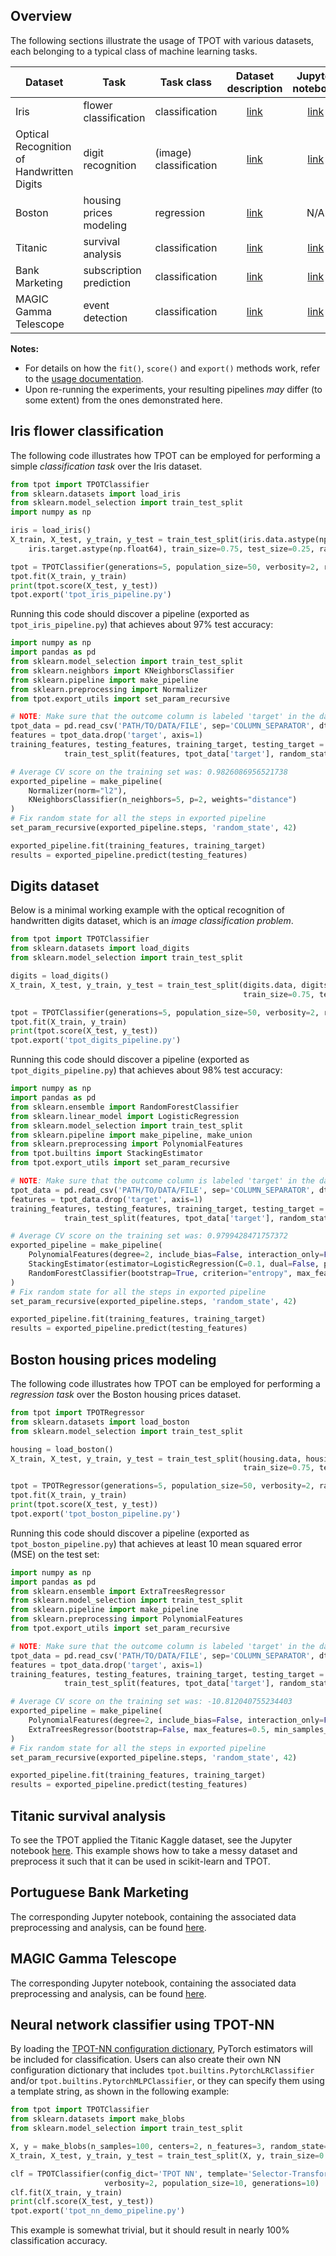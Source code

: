 ## Overview

The following sections illustrate the usage of TPOT with various datasets, each
belonging to a typical class of machine learning tasks.

| Dataset | Task                    | Task class             | Dataset description | Jupyter notebook                                                                           |
| ------- | ----------------------- | ---------------------- |:-------------------:|:------------------------------------------------------------------------------------------:|
| Iris                  | flower classification   | classification         | [link](https://archive.ics.uci.edu/ml/datasets/iris) | [link](https://github.com/EpistasisLab/tpot/blob/master/tutorials/IRIS.ipynb) |
| Optical Recognition of Handwritten Digits                 | digit recognition       | (image) classification | [link](https://scikit-learn.org/stable/datasets/index.html#digits-dataset) | [link](https://github.com/EpistasisLab/tpot/blob/master/tutorials/Digits.ipynb) |
| Boston                | housing prices modeling | regression             | [link](https://www.cs.toronto.edu/~delve/data/boston/bostonDetail.html) | N/A    |
| Titanic               | survival analysis       | classification         | [link](https://www.kaggle.com/c/titanic/data) | [link](https://github.com/EpistasisLab/tpot/blob/master/tutorials/Titanic_Kaggle.ipynb) |
| Bank Marketing        | subscription prediction | classification         | [link](https://archive.ics.uci.edu/ml/datasets/Bank+Marketing) | [link](https://github.com/EpistasisLab/tpot/blob/master/tutorials/Portuguese%20Bank%20Marketing/Portuguese%20Bank%20Marketing%20Strategy.ipynb) |
| MAGIC Gamma Telescope | event detection         | classification         | [link](https://archive.ics.uci.edu/ml/datasets/MAGIC+Gamma+Telescope) | [link](https://github.com/EpistasisLab/tpot/blob/master/tutorials/MAGIC%20Gamma%20Telescope/MAGIC%20Gamma%20Telescope.ipynb) |

**Notes:**
- For details on how the `fit()`, `score()` and `export()` methods work, refer to the [usage documentation](/using/).
- Upon re-running the experiments, your resulting pipelines _may_ differ (to some extent) from the ones demonstrated here.

## Iris flower classification

The following code illustrates how TPOT can be employed for performing a simple _classification task_ over the Iris dataset.

```Python
from tpot import TPOTClassifier
from sklearn.datasets import load_iris
from sklearn.model_selection import train_test_split
import numpy as np

iris = load_iris()
X_train, X_test, y_train, y_test = train_test_split(iris.data.astype(np.float64),
    iris.target.astype(np.float64), train_size=0.75, test_size=0.25, random_state=42)

tpot = TPOTClassifier(generations=5, population_size=50, verbosity=2, random_state=42)
tpot.fit(X_train, y_train)
print(tpot.score(X_test, y_test))
tpot.export('tpot_iris_pipeline.py')
```

Running this code should discover a pipeline (exported as `tpot_iris_pipeline.py`) that achieves about 97% test accuracy:

```Python
import numpy as np
import pandas as pd
from sklearn.model_selection import train_test_split
from sklearn.neighbors import KNeighborsClassifier
from sklearn.pipeline import make_pipeline
from sklearn.preprocessing import Normalizer
from tpot.export_utils import set_param_recursive

# NOTE: Make sure that the outcome column is labeled 'target' in the data file
tpot_data = pd.read_csv('PATH/TO/DATA/FILE', sep='COLUMN_SEPARATOR', dtype=np.float64)
features = tpot_data.drop('target', axis=1)
training_features, testing_features, training_target, testing_target = \
            train_test_split(features, tpot_data['target'], random_state=42)

# Average CV score on the training set was: 0.9826086956521738
exported_pipeline = make_pipeline(
    Normalizer(norm="l2"),
    KNeighborsClassifier(n_neighbors=5, p=2, weights="distance")
)
# Fix random state for all the steps in exported pipeline
set_param_recursive(exported_pipeline.steps, 'random_state', 42)

exported_pipeline.fit(training_features, training_target)
results = exported_pipeline.predict(testing_features)
```

## Digits dataset

Below is a minimal working example with the optical recognition of handwritten digits dataset, which is an _image classification problem_.

```Python
from tpot import TPOTClassifier
from sklearn.datasets import load_digits
from sklearn.model_selection import train_test_split

digits = load_digits()
X_train, X_test, y_train, y_test = train_test_split(digits.data, digits.target,
                                                    train_size=0.75, test_size=0.25, random_state=42)

tpot = TPOTClassifier(generations=5, population_size=50, verbosity=2, random_state=42)
tpot.fit(X_train, y_train)
print(tpot.score(X_test, y_test))
tpot.export('tpot_digits_pipeline.py')
```

Running this code should discover a pipeline (exported as `tpot_digits_pipeline.py`) that achieves about 98% test accuracy:

```Python
import numpy as np
import pandas as pd
from sklearn.ensemble import RandomForestClassifier
from sklearn.linear_model import LogisticRegression
from sklearn.model_selection import train_test_split
from sklearn.pipeline import make_pipeline, make_union
from sklearn.preprocessing import PolynomialFeatures
from tpot.builtins import StackingEstimator
from tpot.export_utils import set_param_recursive

# NOTE: Make sure that the outcome column is labeled 'target' in the data file
tpot_data = pd.read_csv('PATH/TO/DATA/FILE', sep='COLUMN_SEPARATOR', dtype=np.float64)
features = tpot_data.drop('target', axis=1)
training_features, testing_features, training_target, testing_target = \
            train_test_split(features, tpot_data['target'], random_state=42)

# Average CV score on the training set was: 0.9799428471757372
exported_pipeline = make_pipeline(
    PolynomialFeatures(degree=2, include_bias=False, interaction_only=False),
    StackingEstimator(estimator=LogisticRegression(C=0.1, dual=False, penalty="l1")),
    RandomForestClassifier(bootstrap=True, criterion="entropy", max_features=0.35000000000000003, min_samples_leaf=20, min_samples_split=19, n_estimators=100)
)
# Fix random state for all the steps in exported pipeline
set_param_recursive(exported_pipeline.steps, 'random_state', 42)

exported_pipeline.fit(training_features, training_target)
results = exported_pipeline.predict(testing_features)
```

## Boston housing prices modeling

The following code illustrates how TPOT can be employed for performing a _regression task_ over the Boston housing prices dataset.

```Python
from tpot import TPOTRegressor
from sklearn.datasets import load_boston
from sklearn.model_selection import train_test_split

housing = load_boston()
X_train, X_test, y_train, y_test = train_test_split(housing.data, housing.target,
                                                    train_size=0.75, test_size=0.25, random_state=42)

tpot = TPOTRegressor(generations=5, population_size=50, verbosity=2, random_state=42)
tpot.fit(X_train, y_train)
print(tpot.score(X_test, y_test))
tpot.export('tpot_boston_pipeline.py')
```

Running this code should discover a pipeline (exported as `tpot_boston_pipeline.py`) that achieves at least 10 mean squared error (MSE) on the test set:

```Python
import numpy as np
import pandas as pd
from sklearn.ensemble import ExtraTreesRegressor
from sklearn.model_selection import train_test_split
from sklearn.pipeline import make_pipeline
from sklearn.preprocessing import PolynomialFeatures
from tpot.export_utils import set_param_recursive

# NOTE: Make sure that the outcome column is labeled 'target' in the data file
tpot_data = pd.read_csv('PATH/TO/DATA/FILE', sep='COLUMN_SEPARATOR', dtype=np.float64)
features = tpot_data.drop('target', axis=1)
training_features, testing_features, training_target, testing_target = \
            train_test_split(features, tpot_data['target'], random_state=42)

# Average CV score on the training set was: -10.812040755234403
exported_pipeline = make_pipeline(
    PolynomialFeatures(degree=2, include_bias=False, interaction_only=False),
    ExtraTreesRegressor(bootstrap=False, max_features=0.5, min_samples_leaf=2, min_samples_split=3, n_estimators=100)
)
# Fix random state for all the steps in exported pipeline
set_param_recursive(exported_pipeline.steps, 'random_state', 42)

exported_pipeline.fit(training_features, training_target)
results = exported_pipeline.predict(testing_features)
```

## Titanic survival analysis

To see the TPOT applied the Titanic Kaggle dataset, see the Jupyter notebook [here](https://github.com/EpistasisLab/tpot/blob/master/tutorials/Titanic_Kaggle.ipynb). This example shows how to take a messy dataset and preprocess it such that it can be used in scikit-learn and TPOT.

## Portuguese Bank Marketing

The corresponding Jupyter notebook, containing the associated data preprocessing and analysis, can be found [here](https://github.com/EpistasisLab/tpot/blob/master/tutorials/Portuguese%20Bank%20Marketing/Portuguese%20Bank%20Marketing%20Stratergy.ipynb).

## MAGIC Gamma Telescope
The corresponding Jupyter notebook, containing the associated data preprocessing and analysis, can be found [here](https://github.com/EpistasisLab/tpot/blob/master/tutorials/MAGIC%20Gamma%20Telescope/MAGIC%20Gamma%20Telescope.ipynb).

## Neural network classifier using TPOT-NN
By loading the <a href="https://github.com/EpistasisLab/tpot/blob/master/tpot/config/classifier_nn.py">TPOT-NN configuration dictionary</a>, PyTorch estimators will be included for classification. Users can also create their own NN configuration dictionary that includes `tpot.builtins.PytorchLRClassifier` and/or `tpot.builtins.PytorchMLPClassifier`, or they can specify them using a template string, as shown in the following example:

```Python
from tpot import TPOTClassifier
from sklearn.datasets import make_blobs
from sklearn.model_selection import train_test_split

X, y = make_blobs(n_samples=100, centers=2, n_features=3, random_state=42)
X_train, X_test, y_train, y_test = train_test_split(X, y, train_size=0.75, test_size=0.25)

clf = TPOTClassifier(config_dict='TPOT NN', template='Selector-Transformer-PytorchLRClassifier', 
                     verbosity=2, population_size=10, generations=10)
clf.fit(X_train, y_train)
print(clf.score(X_test, y_test))
tpot.export('tpot_nn_demo_pipeline.py')
```

This example is somewhat trivial, but it should result in nearly 100% classification accuracy.